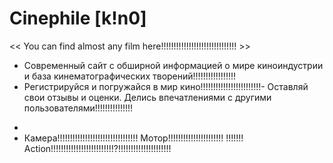  # Сinephile [k!n0]
<< You can find almost any film here!!!!!!!!!!!!!!!!!!!!!!!!!!!!!! >>

- Современный сайт с обширной информацией о мире киноиндустрии и база кинематографических творений!!!!!!!!!!!!!!!!!
- Регистрируйся и погружайся в мир кино!!!!!!!!!!!!!!!!!!!!!!!!- Оставляй свои отзывы и оценки. Делись впечатлениями с другими пользователями!!!!!!!!!!!!!!!
*
* Камера!!!!!!!!!!!!!!!!!!!!!!!!!!!!!!!! Мотор!!!!!!!!!!!!!!!!!!!!!! !!!!!!! Action!!!!!!!!!!!!!!!!!!!!!!!!!?!!!!!!!!!!!!!!!!!!!!!
